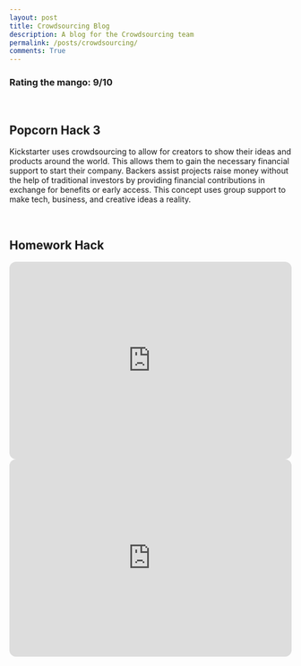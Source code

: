 ```yaml
---
layout: post
title: Crowdsourcing Blog
description: A blog for the Crowdsourcing team
permalink: /posts/crowdsourcing/
comments: True
---
```


### Rating the mango: 9/10

<br>

## Popcorn Hack 3

Kickstarter uses crowdsourcing to allow for creators to show their ideas and products around the world. This allows them to gain the necessary financial support to start their company. Backers assist projects raise money without the help of traditional investors by providing financial contributions in exchange for benefits or early access. This concept uses group support to make tech, business, and creative ideas a reality.

<br>

## Homework Hack

<iframe style="border-radius:12px" src="https://open.spotify.com/embed/track/7rVmzyFA7f4rNGl9onF21E?utm_source=generator&theme=0" width="100%" height="352" frameBorder="0" allowfullscreen="" allow="autoplay; clipboard-write; encrypted-media; fullscreen; picture-in-picture" loading="lazy"></iframe>

<iframe style="border-radius:12px" src="https://open.spotify.com/embed/track/2CSRrnOEELmhpq8iaAi9cd?utm_source=generator&theme=0" width="100%" height="352" frameBorder="0" allowfullscreen="" allow="autoplay; clipboard-write; encrypted-media; fullscreen; picture-in-picture" loading="lazy"></iframe>










